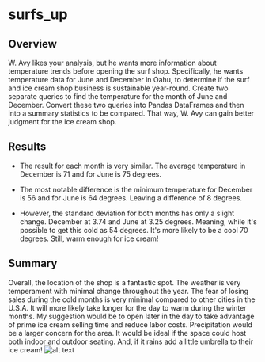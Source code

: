 # surfs_up

## Overview
  W. Avy likes your analysis, but he wants more information about temperature trends before opening the surf shop. Specifically, he wants temperature data for June and December in Oahu, to determine if the surf and ice cream shop business is sustainable year-round. 
  Create two separate queries to find the temperature for the month of June and December. Convert these two queries into Pandas DataFrames and then into a summary statistics to be compared. That way, W. Avy can gain better judgment for the ice cream shop.
  
## Results

* The result for each month is very similar. The average temperature in December is 71 and for June is 75 degrees.

* The most notable difference is the minimum temperature for December is 56 and for June is 64 degrees. Leaving a difference of 8 degrees. 

* However, the standard deviation for both months has only a slight change. December at 3.74 and June at 3.25 degrees. Meaning, while it's possible to get this cold as 54 degrees. It's more likely to be a cool 70 degrees. Still, warm enough for ice cream!

## Summary
Overall, the location of the shop is a fantastic spot. The weather is very temperament with minimal change throughout the year. The fear of losing sales during the cold months is very minimal compared to other cities in the U.S.A. It will more likely take longer for the day to warm during the winter months. My suggestion would be to open later in the day to take advantage of prime ice cream selling time and reduce labor costs. 
Precipitation would be a larger concern for the area. It would be ideal if the space could host both indoor and outdoor seating. And, if it rains add a little umbrella to their ice cream!
![alt text](https://thumbs.dreamstime.com/b/sprinkle-covered-vanilla-ice-cream-cone-umbrella-towel-pool-189255797.jpg) 
